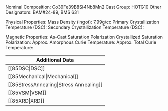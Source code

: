 Nominal Composition: Co39Fe39B8Si4Nb8Mn2
Cast Group: HOTG10
Other Designators: BAM#24-89, BMS 631
 
Physical Properties:
Mass Density (ingot): 7.99g/cc
 Primary Crystallization Temperature (DSC):
Secondary Crystallization Temperature (DSC):

Magnetic Properties:
As-Cast Saturation Polarization 
Crystallized Saturation Polarization: 
Approx. Amorphous Curie Temperature: 
Approx. Total Curie Temperature:

| Additional Data                         |
| --------------------------------------- |
| [[85DSC\|DSC]]                          |
| [[85Mechanical\|Mechanical]]            |
| [[85StressAnnealing\|Stress Annealing]] |
| [[85VSM\|VSM]]                          |
| [[85XRD\|XRD]]                          |
